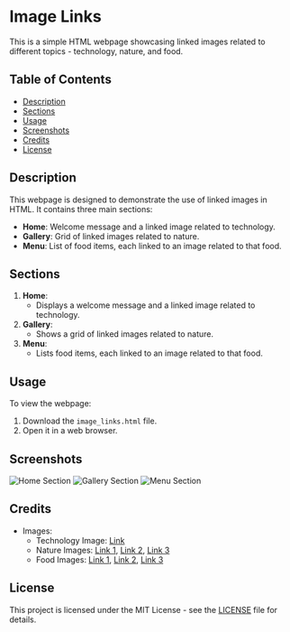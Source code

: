 # Image Links

This is a simple HTML webpage showcasing linked images related to different topics - technology, nature, and food.

## Table of Contents
- [Description](#description)
- [Sections](#sections)
- [Usage](#usage)
- [Screenshots](#screenshots)
- [Credits](#credits)
- [License](#license)

## Description
This webpage is designed to demonstrate the use of linked images in HTML. It contains three main sections:
- **Home**: Welcome message and a linked image related to technology.
- **Gallery**: Grid of linked images related to nature.
- **Menu**: List of food items, each linked to an image related to that food.

## Sections
1. **Home**:
   - Displays a welcome message and a linked image related to technology.
2. **Gallery**:
   - Shows a grid of linked images related to nature.
3. **Menu**:
   - Lists food items, each linked to an image related to that food.

## Usage
To view the webpage:
1. Download the `image_links.html` file.
2. Open it in a web browser.

## Screenshots
![Home Section](screenshots/home.png)
![Gallery Section](screenshots/gallery.png)
![Menu Section](screenshots/menu.png)

## Credits
- Images:
  - Technology Image: [Link](https://www.example.com/technology)
  - Nature Images: [Link 1](https://www.example.com/nature1), [Link 2](https://www.example.com/nature2), [Link 3](https://www.example.com/nature3)
  - Food Images: [Link 1](https://www.example.com/food1), [Link 2](https://www.example.com/food2), [Link 3](https://www.example.com/food3)

## License
This project is licensed under the MIT License - see the [LICENSE](LICENSE) file for details.
